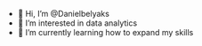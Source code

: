 - 👋 Hi, I’m @Danielbelyaks
- 👀 I’m interested in data analytics
- 🌱 I’m currently learning how to expand my skills 

<!---
Danielbelyaks/Danielbelyaks is a ✨ special ✨ repository because its `README.md` (this file) appears on your GitHub profile.
You can click the Preview link to take a look at your changes.
--->
